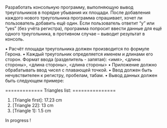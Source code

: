 Разработать консольную программу, выполняющую вывод треугольников в порядке убывания их площади.
После добавления каждого нового треугольника программа спрашивает, хочет ли пользователь добавить ещё один.
Если пользователь ответит “y” или “yes” (без учёта регистра), программа попросит ввести данные для 
ещё одного треугольника, в противном случае – выводит результат в консоль.

•	Расчёт площади треугольника должен производится по формуле Герона.
•	Каждый треугольник определяется именем и длинами его сторон. 
Формат ввода (разделитель - запятая): 
<имя>, <длина стороны>, <длина стороны>, <длина стороны>
•	Приложение должно обрабатывать ввод чисел с плавающей точкой.
•	Ввод должен быть нечувствителен к регистру, пробелам, табам.
•	Вывод данных должен быть следующем примере:

============= Triangles list: ===============
1. [Triangle first]: 17.23 сm
2. [Triangle 22]: 13 cm
3. [Triangle 1]: 1.5 cm


In progress !